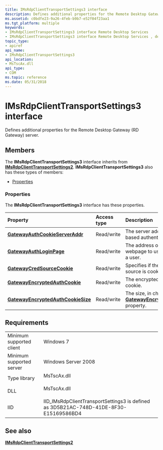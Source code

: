 ```yaml
---
title: IMsRdpClientTransportSettings3 interface
description: Defines additional properties for the Remote Desktop Gateway (RD Gateway) server.
ms.assetid: c0bdfe23-9a26-4feb-b9b7-e52f04f23aa1
ms.tgt_platform: multiple
keywords:
- IMsRdpClientTransportSettings3 interface Remote Desktop Services
- IMsRdpClientTransportSettings3 interface Remote Desktop Services , described
topic_type:
- apiref
api_name:
- IMsRdpClientTransportSettings3
api_location:
- MsTscAx.dll
api_type:
- COM
ms.topic: reference
ms.date: 05/31/2018
---
```


# IMsRdpClientTransportSettings3 interface

Defines additional properties for the Remote Desktop Gateway (RD Gateway) server.

## Members

The **IMsRdpClientTransportSettings3** interface inherits from [**IMsRdpClientTransportSettings2**](imsrdpclienttransportsettings2.md). **IMsRdpClientTransportSettings3** also has these types of members:

-   [Properties](#properties)

### Properties

The **IMsRdpClientTransportSettings3** interface has these properties.



| Property                                                                                                           | Access type           | Description                                                                                                                                          |
|:-------------------------------------------------------------------------------------------------------------------|:----------------------|:-----------------------------------------------------------------------------------------------------------------------------------------------------|
| [**GatewayAuthCookieServerAddr**](imsrdpclienttransportsettings3-gatewayauthcookieserveraddr.md)<br/>       | Read/write<br/> | The server address for cookie-based authentication.<br/>                                                                                       |
| [**GatewayAuthLoginPage**](imsrdpclienttransportsettings3-gatewayauthloginpage.md)<br/>                     | Read/write<br/> | The address of the login webpage to use to authenticate a user.<br/>                                                                           |
| [**GatewayCredSourceCookie**](imsrdpclienttransportsettings3-gatewaycredsourcecookie.md)<br/>               | Read/write<br/> | Specifies if the credential source is cookie based.<br/>                                                                                       |
| [**GatewayEncryptedAuthCookie**](imsrdpclienttransportsettings3-gatewayencryptedauthcookie.md)<br/>         | Read/write<br/> | The encrypted authentication cookie.<br/>                                                                                                      |
| [**GatewayEncryptedAuthCookieSize**](imsrdpclienttransportsettings3-gatewayencryptedauthcookiesize.md)<br/> | Read/write<br/> | The size, in characters, of the [**GatewayEncryptedAuthCookie**](imsrdpclienttransportsettings3-gatewayencryptedauthcookie.md) property.<br/> |



 

## Requirements



|                                     |                                                                                                   |
|-------------------------------------|---------------------------------------------------------------------------------------------------|
| Minimum supported client<br/> | Windows 7<br/>                                                                              |
| Minimum supported server<br/> | Windows Server 2008<br/>                                                                    |
| Type library<br/>             | <dl> <dt>MsTscAx.dll</dt> </dl>            |
| DLL<br/>                      | <dl> <dt>MsTscAx.dll</dt> </dl>            |
| IID<br/>                      | IID\_IMsRdpClientTransportSettings3 is defined as 3D5B21AC-748D-41DE-8F30-E15169586BD4<br/> |



## See also

<dl> <dt>

[**IMsRdpClientTransportSettings2**](imsrdpclienttransportsettings2.md)
</dt> </dl>

 

 





